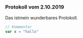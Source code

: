 ### Protokoll vom 2.10.2019

Das istmein wunderbares Protokoll.

```Javascript
// Kommentar
var x = "hallo"
```

